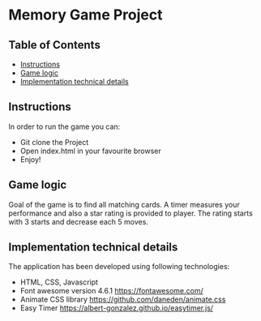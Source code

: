 # Memory Game Project

## Table of Contents

* [Instructions](#instructions)
* [Game logic](#logic)
* [Implementation technical details](#details)

## Instructions

In order to run the game you can:
* Git clone the Project
* Open index.html in your favourite browser
* Enjoy!

## Game logic

Goal of the game is to find all matching cards. A timer measures your performance
and also a star rating is provided to player.
The rating starts with 3 starts and decrease each 5 moves. 

## Implementation technical details

The application has been developed using following technologies:

* HTML, CSS, Javascript
* Font awesome version 4.6.1 https://fontawesome.com/
* Animate CSS library https://github.com/daneden/animate.css
* Easy Timer https://albert-gonzalez.github.io/easytimer.js/
